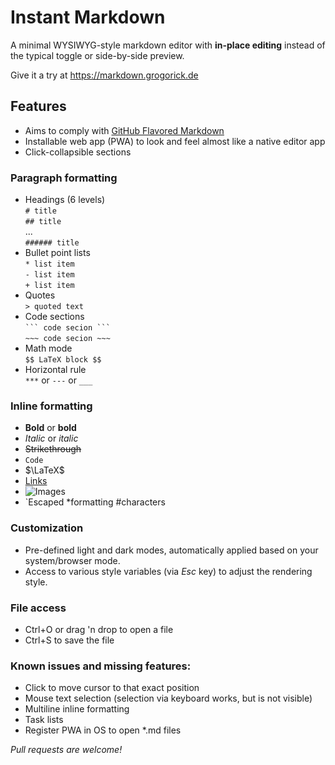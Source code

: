 # Instant Markdown
A minimal WYSIWYG-style markdown editor with **in-place editing** instead of the typical toggle or side-by-side preview.

Give it a try at https://markdown.grogorick.de

## Features
- Aims to comply with [GitHub Flavored Markdown](https://github.github.com/gfm)
- Installable web app (PWA) to look and feel almost like a native editor app
- Click-collapsible sections

### Paragraph formatting
- Headings (6 levels)  
`# title`  
`## title`  
...  
`###### title`
- Bullet point lists  
`* list item`  
`- list item`  
`+ list item`
- Quotes  
`> quoted text`
- Code sections  
` ``` code secion ``` `  
`~~~ code secion ~~~`
- Math mode  
`$$ LaTeX block $$`
- Horizontal rule  
`***` or `---` or `___`

### Inline formatting
- **Bold** or __bold__
- *Italic* or _italic_
- ~~Strikethrough~~
- `Code`
- $\LaTeX$
- [Links](https://github.com/grogorick/instant-markdown)
- ![Images](https://raw.githubusercontent.com/grogorick/instant-markdown/master/favicon.png)
- \`Escaped \*formatting \#characters

### Customization
- Pre-defined light and dark modes, automatically applied based on your system/browser mode.
- Access to various style variables (via *Esc* key) to adjust the rendering style.

### File access
- Ctrl+O or drag 'n drop to open a file
- Ctrl+S to save the file

### Known issues and missing features:
- Click to move cursor to that exact position
- Mouse text selection (selection via keyboard works, but is not visible)
- Multiline inline formatting
- Task lists
- Register PWA in OS to open \*.md files

*Pull requests are welcome!*
